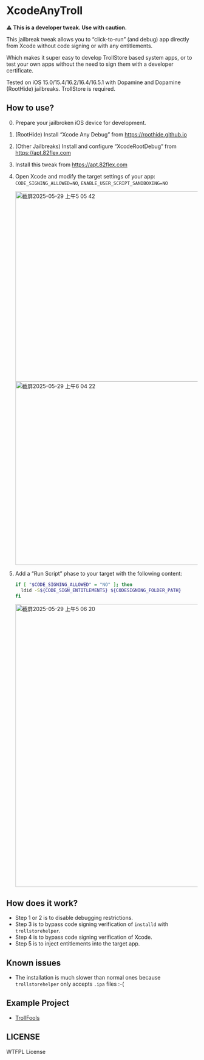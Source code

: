 # XcodeAnyTroll

**⚠️ This is a developer tweak. Use with caution.**

This jailbreak tweak allows you to “click-to-run” (and debug) app directly from Xcode without code signing or with any entitlements.

Which makes it super easy to develop TrollStore based system apps, or to test your own apps without the need to sign them with a developer certificate.

Tested on iOS 15.0/15.4/16.2/16.4/16.5.1 with Dopamine and Dopamine (RootHide) jailbreaks. TrollStore is required.

## How to use?

0. Prepare your jailbroken iOS device for development.
1. (RootHide) Install “Xcode Any Debug” from <https://roothide.github.io>
2. (Other Jailbreaks) Install and configure “XcodeRootDebug” from <https://apt.82flex.com>
3. Install this tweak from <https://apt.82flex.com>
4. Open Xcode and modify the target settings of your app: `CODE_SIGNING_ALLOWED=NO`, `ENABLE_USER_SCRIPT_SANDBOXING=NO`

    <img width="499" alt="截屏2025-05-29 上午5 05 42" src="https://github.com/user-attachments/assets/7ca46b03-6554-4e57-a1b8-04e709e1a0bc" />
    <img width="482" alt="截屏2025-05-29 上午6 04 22" src="https://github.com/user-attachments/assets/f4feae75-393c-44e0-af75-918ec2973fb9" />

5. Add a “Run Script” phase to your target with the following content:

    ```bash
    if [ "$CODE_SIGNING_ALLOWED" = "NO" ]; then
      ldid -S${CODE_SIGN_ENTITLEMENTS} ${CODESIGNING_FOLDER_PATH}
    fi
    ```

    <img width="743" alt="截屏2025-05-29 上午5 06 20" src="https://github.com/user-attachments/assets/611ee75d-006f-423e-a855-112f31aad808" />

## How does it work?

- Step 1 or 2 is to disable debugging restrictions.
- Step 3 is to bypass code signing verification of `installd` with `trollstorehelper`.
- Step 4 is to bypass code signing verification of Xcode.
- Step 5 is to inject entitlements into the target app.

## Known issues

- The installation is much slower than normal ones because `trollstorehelper` only accepts `.ipa` files :-(

## Example Project

- [TrollFools](https://github.com/Lessica/TrollFools)

## LICENSE

WTFPL License
